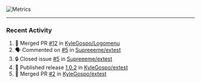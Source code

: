 ![Metrics](https://metrics.lecoq.io/KyleGospo?template=classic&base=header%2C%20activity%2C%20community%2C%20repositories%2C%20metadata&base.indepth=false&base.hireable=false&base.skip=false&config.timezone=America%2FLos_Angeles)

---
### Recent Activity
<!--START_SECTION:activity-->
1. 🎉 Merged PR [#12](https://github.com/KyleGospo/Logomenu/pull/12) in [KyleGospo/Logomenu](https://github.com/KyleGospo/Logomenu)
2. 🗣 Commented on [#5](https://github.com/Supreeeme/extest/issues/5#issuecomment-1849118721) in [Supreeeme/extest](https://github.com/Supreeeme/extest)
3. 🔒 Closed issue [#5](https://github.com/Supreeeme/extest/issues/5) in [Supreeeme/extest](https://github.com/Supreeeme/extest)
4. 🚀 Published release [1.0.2](https://github.com/KyleGospo/extest/releases/tag/1.0.2) in [KyleGospo/extest](https://github.com/KyleGospo/extest)
5. 🎉 Merged PR [#2](https://github.com/KyleGospo/extest/pull/2) in [KyleGospo/extest](https://github.com/KyleGospo/extest)
<!--END_SECTION:activity-->
